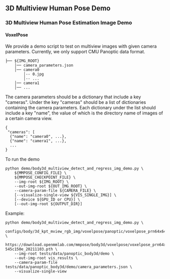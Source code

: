 ## 3D Multiview Human Pose Demo

### 3D Multiview Human Pose Estimation Image Demo

#### VoxelPose

We provide a demo script to test on multiview images with given camera parameters. Currently, we only support
CMU Panoptic data format.

```text
├── ${IMG_ROOT}
    │── camera_parameters.json
    │── camera0
        │-- 0.jpg
        │-- ...
    │── camera1
    │── ...
```

The camera parameters should be a dictionary that include a key "cameras". Under the key "cameras"
should be a list of dictionaries containing the camera parameters. Each dictionary under the list
should include a key "name", the value of which is the directory name of images of a certain camera view.

```text
{
 "cameras": [
  {"name": "camera0", ...},
  {"name": "camera1", ...},
  ...
}
```

To run the demo

```shell
python demo/body3d_multiview_detect_and_regress_img_demo.py \
    ${MMPOSE_CONFIG_FILE} \
    ${MMPOSE_CHECKPOINT_FILE} \
    --img-root ${IMG_ROOT} \
    --out-img-root ${OUT_IMG_ROOT} \
    --camera-param-file ${CAMERA_FILE} \
    [--visualize-single-view ${VIS_SINGLE_IMG}] \
    [--device ${GPU_ID or CPU}] \
    [--out-img-root ${OUTPUT_DIR}]
```

Example:

```shell
python demo/body3d_multiview_detect_and_regress_img_demo.py \
    configs/body/3d_kpt_mview_rgb_img/voxelpose/panoptic/voxelpose_prn64x64x64_cpn80x80x20_panoptic_cam5.py \
    https://download.openmmlab.com/mmpose/body3d/voxelpose/voxelpose_prn64x64x64_cpn80x80x20_panoptic_cam5-545c150e_20211103.pth \
    --img-root tests/data/panoptic_body3d/demo \
    --out-img-root vis_results \
    --camera-param-file tests/data/panoptic_body3d/demo/camera_parameters.json \
    --visualize-single-view
```
